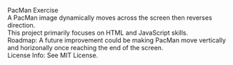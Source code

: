 PacMan Exercise <br/>
A PacMan image dynamically moves across the screen then reverses direction. <br/>
This project primarily focuses on HTML and JavaScript skills. <br/>
Roadmap: A future improvement could be making PacMan move vertically and horizonally once reaching the end of the screen. <br/>
License Info: See MIT License.


